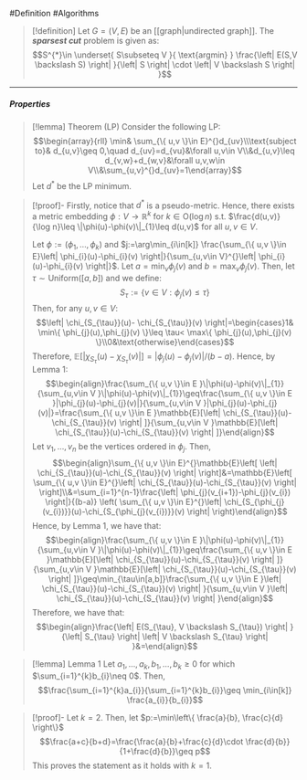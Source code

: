 #Definition #Algorithms 

> [!definition]
> Let $G=(V,E)$ be an [[graph|undirected graph]]. The ***sparsest cut*** problem is given as: $$S^{*}\in \underset{ S\subseteq V }{ \text{argmin} } \frac{\left| E(S,V \backslash S) \right| }{\left| S \right| \cdot \left| V \backslash S \right| }$$
---
##### Properties
> [!lemma] Theorem (LP)
> Consider the following LP: $$\begin{array}{rll} \min& \sum_{\{ u,v \}\in E}^{}d_{uv}\\\text{subject to}& d_{u,v}\geq 0,\quad d_{uv}=d_{vu}&\forall u,v\in V\\&d_{u,v}\leq d_{v,w}+d_{w,v}&\forall u,v,w\in V\\&\sum_{u,v}^{}d_{uv}=1\end{array}$$
> Let $d^{*}$ be the LP minimum. 

> [!proof]-
> Firstly, notice that $d^{*}$ is a pseudo-metric. Hence, there exists a metric embedding $\phi:V\to \mathbb{R}^k$ for $k\in \text{O}(\log n)$ s.t. $\frac{d(u,v)}{\log n}\leq \|\phi(u)-\phi(v)\|_{1}\leq d(u,v)$ for all $u,v\in V$.
> 
> Let $\phi:=(\phi_{1},\dots,\phi_{k})$ and $j:=\arg\min_{i\in[k]} \frac{\sum_{\{ u,v \}\in E}\left| \phi_{i}(u)-\phi_{i}(v) \right|}{\sum_{u,v\in V}^{}\left| \phi_{i}(u)-\phi_{i}(v) \right|}$. Let $a=\min_{v}\phi_{j}(v)$ and $b=\max_{v}\phi_{j}(v)$. Then, let $\tau \sim \text{Uniform}([a,b])$ and we define: $$S_{\tau}:=\{ v\in V:\phi_{j}(v)\leq \tau \}$$Then, for any $u,v\in V$: $$\left| \chi_{S_{\tau}}(u)- \chi_{S_{\tau}}(v) \right|=\begin{cases}1& \min\{ \phi_{j}(u),\phi_{j}(v) \}\leq \tau< \max\{ \phi_{j}(u),\phi_{j}(v) \}\\0&\text{otherwise}\end{cases}$$Therefore, $\mathbb{E}[\left| \chi_{S_{\tau}}(u)- \chi_{S_{\tau}}(v) \right|]=\left| \phi_{j}(u)-\phi_{j}(v) \right|/(b-a)$. Hence, by Lemma 1: $$\begin{align}\frac{\sum_{\{ u,v \}\in E }\|\phi(u)-\phi(v)\|_{1}}{\sum_{u,v\in V }\|\phi(u)-\phi(v)\|_{1}}\geq\frac{\sum_{\{ u,v \}\in E }|\phi_{j}(u)-\phi_{j}(v)|}{\sum_{u,v\in V }|\phi_{j}(u)-\phi_{j}(v)|}=\frac{\sum_{\{ u,v \}\in E }\mathbb{E}[\left| \chi_{S_{\tau}}(u)-\chi_{S_{\tau}}(v) \right| ]}{\sum_{u,v\in V }\mathbb{E}[\left| \chi_{S_{\tau}}(u)-\chi_{S_{\tau}}(v) \right| ]}\end{align}$$ Let $v_{1},\dots,v_{n}$ be the vertices ordered in $\phi_{j}$. Then, 
> $$\begin{align}\sum_{\{ u,v \}\in E}^{}\mathbb{E}\left[ \left| \chi_{S_{\tau}}(u)-\chi_{S_{\tau}}(v) \right|  \right]&=\mathbb{E}\left[ \sum_{\{ u,v \}\in E}^{}\left| \chi_{S_{\tau}}(u)-\chi_{S_{\tau}}(v) \right|  \right]\\&=\sum_{i=1}^{n-1}\frac{\left| \phi_{j}(v_{i+1})-\phi_{j}(v_{i}) \right|}{(b-a)} \left( \sum_{\{ u,v \}\in E}^{}\left| \chi_{S_{\phi_{j}(v_{i})}}(u)-\chi_{S_{\phi_{j}(v_{i})}}(v) \right|  \right)\end{align}$$Hence, by Lemma 1, we have that: $$\begin{align}\frac{\sum_{\{ u,v \}\in E }\|\phi(u)-\phi(v)\|_{1}}{\sum_{u,v\in V }\|\phi(u)-\phi(v)\|_{1}}\geq\frac{\sum_{\{ u,v \}\in E }\mathbb{E}[\left| \chi_{S_{\tau}}(u)-\chi_{S_{\tau}}(v) \right| ]}{\sum_{u,v\in V }\mathbb{E}[\left| \chi_{S_{\tau}}(u)-\chi_{S_{\tau}}(v) \right| ]}\geq\min_{\tau\in[a,b]}\frac{\sum_{\{ u,v \}\in E }\left| \chi_{S_{\tau}}(u)-\chi_{S_{\tau}}(v) \right| }{\sum_{u,v\in V }\left| \chi_{S_{\tau}}(u)-\chi_{S_{\tau}}(v) \right| }\end{align}$$Therefore, we have that: $$\begin{align}\frac{\left| E(S_{\tau}, V \backslash S_{\tau}) \right| }{\left| S_{\tau} \right| \left| V \backslash S_{\tau} \right| }&=\end{align}$$


> [!lemma] Lemma 1
> Let $a_{1},\dots,a_{k},b_{1},\dots,b_{k}\geq 0$ for which $\sum_{i=1}^{k}b_{i}\neq 0$. Then, $$\frac{\sum_{i=1}^{k}a_{i}}{\sum_{i=1}^{k}b_{i}}\geq \min_{i\in[k]} \frac{a_{i}}{b_{i}}$$

> [!proof]-
> Let $k=2$. Then, let $p:=\min\left\{  \frac{a}{b}, \frac{c}{d}  \right\}$
> $$\frac{a+c}{b+d}=\frac{\frac{a}{b}+\frac{c}{d}\cdot \frac{d}{b}}{1+\frac{d}{b}}\geq p$$This proves the statement as it holds with $k=1$.  